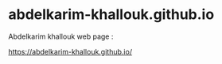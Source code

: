 # abdelkarim-khallouk.github.io
Abdelkarim khallouk web page :

https://abdelkarim-khallouk.github.io/
